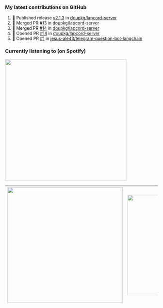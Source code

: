 ### My latest contributions on GitHub
<!--START_SECTION:activity-->
1. 🚀 Published release [v2.1.3](https://github.com/v2.1.3) in [doupkg/lapcord-server](https://github.com/doupkg/lapcord-server)
2. 🎉 Merged PR [#13](https://github.com/doupkg/lapcord-server/pull/13) in [doupkg/lapcord-server](https://github.com/doupkg/lapcord-server)
3. 🎉 Merged PR [#14](https://github.com/doupkg/lapcord-server/pull/14) in [doupkg/lapcord-server](https://github.com/doupkg/lapcord-server)
4. 💪 Opened PR [#14](https://github.com/doupkg/lapcord-server/pull/14) in [doupkg/lapcord-server](https://github.com/doupkg/lapcord-server)
5. 💪 Opened PR [#1](https://github.com/jesus-ale43/telegram-question-bot-langchain/pull/1) in [jesus-ale43/telegram-question-bot-langchain](https://github.com/jesus-ale43/telegram-question-bot-langchain)
<!--END_SECTION:activity-->

### Currently listening to (on Spotify)
<img src="https://spotify-hyduez.vercel.app/api/spotify" width="400em">

| <img src="https://github-readme-stats.vercel.app/api?username=hyduez&show_icons=true&hide_border=true&&count_private=true&include_all_commits=true&theme=transparent" width="380em" /> | <img src="https://github-readme-stats.vercel.app/api/top-langs/?username=hyduez&layout=compact&hide_border=true&theme=transparent" width="330em" /> |
| :-------------------: | :---------------------------------: |
